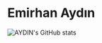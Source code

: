 # Emirhan Aydın





![AYDIN's GitHub stats](https://github-readme-stats.vercel.app/api?username=AYDIN41&show_icons=true&theme=radical)


